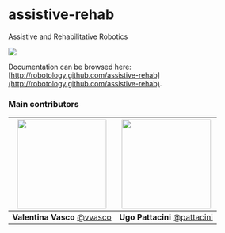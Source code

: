 # assistive-rehab
Assistive and Rehabilitative Robotics

<a href="https://zenhub.com"><img src="https://raw.githubusercontent.com/ZenHubIO/support/master/zenhub-badge.png"></a>

Documentation can be browsed here: [http://robotology.github.com/assistive-rehab](http://robotology.github.com/assistive-rehab).

### Main contributors
|[<img src="https://github.com/vvasco.png" width="180">](https://github.com/vvasco)|[<img src="https://github.com/pattacini.png" width="180">](https://github.com/pattacini)|
|:---:|:---:|
| **Valentina Vasco** [@vvasco](https://github.com/vvasco)| **Ugo Pattacini** [@pattacini](https://github.com/pattacini)|
